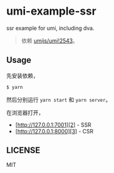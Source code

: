 # umi-example-ssr

ssr example for umi, including dva.

> 依赖 [umijs/umi!2543][1]。

## Usage

先安装依赖，

```js
$ yarn
```

然后分别运行 `yarn start` 和 `yarn server`。

在浏览器打开，

* [http://127.0.0.1:7001][2] - SSR
* [http://127.0.0.1:8000][3] - CSR

## LICENSE

MIT

[1]:	https://github.com/umijs/umi/pull/2543
[2]:	http://127.0.0.1:7001
[3]:	http://127.0.0.1:8000